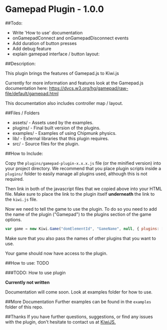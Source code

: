 Gamepad Plugin - 1.0.0
=======================================

##Todo:
* Write 'How to use' documentation
* onGamepadConnect and onGamepadDisconnect events
* Add duration of button presses
* Add debug feature
* explain gamepad interface / button layout: 

##Description:

This plugin brings the features of Gamepad.js to Kiwi.js

Currently for more information and features look at the Gamepad.js documentation here: https://dvcs.w3.org/hg/gamepad/raw-file/default/gamepad.html

This documentation also includes controller map / layout.


 

##Files / Folders
* assets/ - Assets used by the examples. 
* plugins/ - Final built version of the plugins.
* examples/ - Examples of using Chipmunk physics. 
* lib/ - External libraries that this plugin requires. 
* src/ - Source files for the plugin. 

##How to Include:  

Copy the  `plugins/gamepad-plugin-x.x.x.js` file (or the minified version) into your project directory. We recommend that you place plugin scripts inside a `plugins/` folder to easily manage all plugins used, although this is not required.

Then link in both of the javascript files that we copied above into your HTML file. Make sure to place the link to the plugin itself **underneath** the link to the `kiwi.js` file.

Now we need to tell the game to use the plugin. To do so you need to add the name of the plugin ("Gamepad") to the plugins section of the game options.

```javascript
var game = new Kiwi.Game("domElementId", "GameName", null, { plugins: ["Gamepad"]});
```

Make sure that you also pass the names of other plugins that you want to use.

Your game should now have access to the plugin. 

##How to use:
TODO

###TODO: How to use plugin

**Currently not written**
 
Documentation will come soon. Look at examples folder for how to use.


##More Documentation
Further examples can be found in the `examples` folder of this repo.

##Thanks
If you have further questions, suggestions, or find any issues with the plugin, don't hesitate to contact us at [KiwiJS.](http:www.kiwijs.org)
